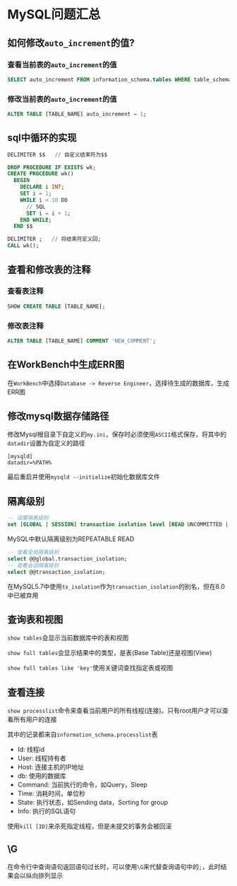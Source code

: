 # MySQL问题汇总

## 如何修改`auto_increment`的值?

### 查看当前表的`auto_increment`的值

```sql
SELECT auto_increment FROM information_schema.tables WHERE table_schema='DATABASE_NAME' AND table_name='TABLE_NAME';
```

### 修改当前表的`auto_increment`的值

```sql
ALTER TABLE [TABLE_NAME] auto_increment = 1;
```

## sql中循环的实现

```sql
DELIMITER $$   // 自定义结束符为$$

DROP PROCEDURE IF EXISTS wk;
CREATE PROCEDURE wk()
  BEGIN
    DECLARE i INT;
    SET i = 1;
    WHILE i < 10 DO
      // SQL
      SET i = i + 1;
    END WHILE;
  END $$

DELIMITER ;   // 将结束符定义回;
CALL wk();
```

## 查看和修改表的注释

### 查看表注释

```sql
SHOW CREATE TABLE [TABLE_NAME]; 
```

### 修改表注释

```sql
ALTER TABLE [TABLE_NAME] COMMENT 'NEW_COMMENT';
```

## 在WorkBench中生成ERR图

在`WorkBench`中选择`Database -> Reverse Engineer`，选择待生成的数据库，生成ERR图

## 修改mysql数据存储路径

修改Mysql根目录下自定义的`my.ini`，保存时必须使用`ASCII`格式保存，将其中的`datadir`设置为自定义的路径

```mysql
[mysqld]
datadir=%PATH%
```

最后重启并使用`mysqld --initialize`初始化数据库文件

## 隔离级别

```sql
-- 设置隔离级别
set [GLOBAL | SESSION] transaction isolation level [READ UNCOMMITTED | READ COMMITTED | REPEATABLE READ | SERIALIZABLE]
```

MySQL中默认隔离级别为REPEATABLE READ

```sql
-- 查看全局隔离级别
select @@global.transaction_isolation;
-- 查看会话隔离级别
select @@transaction_isolation;
```

在MySQL5.7中使用`tx_isolation`作为`transaction_isolation`的别名，但在8.0中已被弃用

## 查询表和视图

`show tables`会显示当前数据库中的表和视图

`show full tables`会显示结果中的类型，是表(Base Table)还是视图(View)

`show full tables like 'key'`使用关键词查找指定表或视图

## 查看连接

`show processlist`命令来查看当前用户的所有线程(连接)。只有root用户才可以查看所有用户的连接

其中的记录都来自`information_schema.processlist`表

- Id: 线程id
- User: 线程持有者
- Host: 连接主机的IP地址
- db: 使用的数据库
- Command: 当前执行的命令，如Query，Sleep
- Time: 消耗时间，单位秒
- State: 执行状态，如Sending data，Sorting for group
- Info: 执行的SQL语句

使用`kill [ID]`来杀死指定线程，但是未提交的事务会被回滚

## \G

在命令行中查询语句返回语句过长时，可以使用`\G`来代替查询语句中的`;`，此时结果会以纵向排列显示

